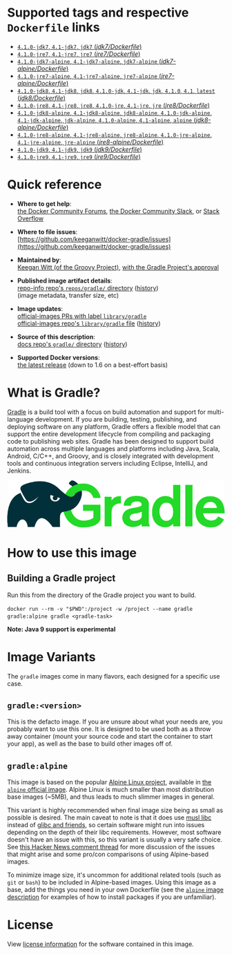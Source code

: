 <!--

********************************************************************************

WARNING:

    DO NOT EDIT "gradle/README.md"

    IT IS AUTO-GENERATED

    (from the other files in "gradle/" combined with a set of templates)

********************************************************************************

-->

# Supported tags and respective `Dockerfile` links

-	[`4.1.0-jdk7`, `4.1-jdk7`, `jdk7` (*jdk7/Dockerfile*)](https://github.com/keeganwitt/docker-gradle/blob/00d3f868a538e9e60045b2c42fb0146590649402/jdk7/Dockerfile)
-	[`4.1.0-jre7`, `4.1-jre7`, `jre7` (*jre7/Dockerfile*)](https://github.com/keeganwitt/docker-gradle/blob/00d3f868a538e9e60045b2c42fb0146590649402/jre7/Dockerfile)
-	[`4.1.0-jdk7-alpine`, `4.1-jdk7-alpine`, `jdk7-alpine` (*jdk7-alpine/Dockerfile*)](https://github.com/keeganwitt/docker-gradle/blob/00d3f868a538e9e60045b2c42fb0146590649402/jdk7-alpine/Dockerfile)
-	[`4.1.0-jre7-alpine`, `4.1-jre7-alpine`, `jre7-alpine` (*jre7-alpine/Dockerfile*)](https://github.com/keeganwitt/docker-gradle/blob/00d3f868a538e9e60045b2c42fb0146590649402/jre7-alpine/Dockerfile)
-	[`4.1.0-jdk8`, `4.1-jdk8`, `jdk8`, `4.1.0-jdk`, `4.1-jdk`, `jdk`, `4.1.0`, `4.1`, `latest` (*jdk8/Dockerfile*)](https://github.com/keeganwitt/docker-gradle/blob/00d3f868a538e9e60045b2c42fb0146590649402/jdk8/Dockerfile)
-	[`4.1.0-jre8`, `4.1-jre8`, `jre8`, `4.1.0-jre`, `4.1-jre`, `jre` (*jre8/Dockerfile*)](https://github.com/keeganwitt/docker-gradle/blob/00d3f868a538e9e60045b2c42fb0146590649402/jre8/Dockerfile)
-	[`4.1.0-jdk8-alpine`, `4.1-jdk8-alpine`, `jdk8-alpine`, `4.1.0-jdk-alpine`, `4.1-jdk-alpine`, `jdk-alpine`, `4.1.0-alpine`, `4.1-alpine`, `alpine` (*jdk8-alpine/Dockerfile*)](https://github.com/keeganwitt/docker-gradle/blob/00d3f868a538e9e60045b2c42fb0146590649402/jdk8-alpine/Dockerfile)
-	[`4.1.0-jre8-alpine`, `4.1-jre8-alpine`, `jre8-alpine`, `4.1.0-jre-alpine`, `4.1-jre-alpine`, `jre-alpine` (*jre8-alpine/Dockerfile*)](https://github.com/keeganwitt/docker-gradle/blob/00d3f868a538e9e60045b2c42fb0146590649402/jre8-alpine/Dockerfile)
-	[`4.1.0-jdk9`, `4.1-jdk9`, `jdk9` (*jdk9/Dockerfile*)](https://github.com/keeganwitt/docker-gradle/blob/00d3f868a538e9e60045b2c42fb0146590649402/jdk9/Dockerfile)
-	[`4.1.0-jre9`, `4.1-jre9`, `jre9` (*jre9/Dockerfile*)](https://github.com/keeganwitt/docker-gradle/blob/00d3f868a538e9e60045b2c42fb0146590649402/jre9/Dockerfile)

# Quick reference

-	**Where to get help**:  
	[the Docker Community Forums](https://forums.docker.com/), [the Docker Community Slack](https://blog.docker.com/2016/11/introducing-docker-community-directory-docker-community-slack/), or [Stack Overflow](https://stackoverflow.com/search?tab=newest&q=docker)

-	**Where to file issues**:  
	[https://github.com/keeganwitt/docker-gradle/issues](https://github.com/keeganwitt/docker-gradle/issues)

-	**Maintained by**:  
	[Keegan Witt (of the Groovy Project)](https://github.com/keeganwitt/docker-gradle), [with the Gradle Project's approval](https://discuss.gradle.org/t/official-docker-images/21159/8)

-	**Published image artifact details**:  
	[repo-info repo's `repos/gradle/` directory](https://github.com/docker-library/repo-info/blob/master/repos/gradle) ([history](https://github.com/docker-library/repo-info/commits/master/repos/gradle))  
	(image metadata, transfer size, etc)

-	**Image updates**:  
	[official-images PRs with label `library/gradle`](https://github.com/docker-library/official-images/pulls?q=label%3Alibrary%2Fgradle)  
	[official-images repo's `library/gradle` file](https://github.com/docker-library/official-images/blob/master/library/gradle) ([history](https://github.com/docker-library/official-images/commits/master/library/gradle))

-	**Source of this description**:  
	[docs repo's `gradle/` directory](https://github.com/docker-library/docs/tree/master/gradle) ([history](https://github.com/docker-library/docs/commits/master/gradle))

-	**Supported Docker versions**:  
	[the latest release](https://github.com/docker/docker/releases/latest) (down to 1.6 on a best-effort basis)

# What is Gradle?

[Gradle](https://gradle.org/) is a build tool with a focus on build automation and support for multi-language development. If you are building, testing, publishing, and deploying software on any platform, Gradle offers a flexible model that can support the entire development lifecycle from compiling and packaging code to publishing web sites. Gradle has been designed to support build automation across multiple languages and platforms including Java, Scala, Android, C/C++, and Groovy, and is closely integrated with development tools and continuous integration servers including Eclipse, IntelliJ, and Jenkins.

![logo](https://raw.githubusercontent.com/docker-library/docs/c3d3ca6beed000f9ba6eabc98f3399158f520256/gradle/logo.png)

# How to use this image

## Building a Gradle project

Run this from the directory of the Gradle project you want to build.

`docker run --rm -v "$PWD":/project -w /project --name gradle gradle:alpine gradle <gradle-task>`

**Note: Java 9 support is experimental**

# Image Variants

The `gradle` images come in many flavors, each designed for a specific use case.

## `gradle:<version>`

This is the defacto image. If you are unsure about what your needs are, you probably want to use this one. It is designed to be used both as a throw away container (mount your source code and start the container to start your app), as well as the base to build other images off of.

## `gradle:alpine`

This image is based on the popular [Alpine Linux project](http://alpinelinux.org), available in [the `alpine` official image](https://hub.docker.com/_/alpine). Alpine Linux is much smaller than most distribution base images (~5MB), and thus leads to much slimmer images in general.

This variant is highly recommended when final image size being as small as possible is desired. The main caveat to note is that it does use [musl libc](http://www.musl-libc.org) instead of [glibc and friends](http://www.etalabs.net/compare_libcs.html), so certain software might run into issues depending on the depth of their libc requirements. However, most software doesn't have an issue with this, so this variant is usually a very safe choice. See [this Hacker News comment thread](https://news.ycombinator.com/item?id=10782897) for more discussion of the issues that might arise and some pro/con comparisons of using Alpine-based images.

To minimize image size, it's uncommon for additional related tools (such as `git` or `bash`) to be included in Alpine-based images. Using this image as a base, add the things you need in your own Dockerfile (see the [`alpine` image description](https://hub.docker.com/_/alpine/) for examples of how to install packages if you are unfamiliar).

# License

View [license information](https://gradle.org/license/) for the software contained in this image.
